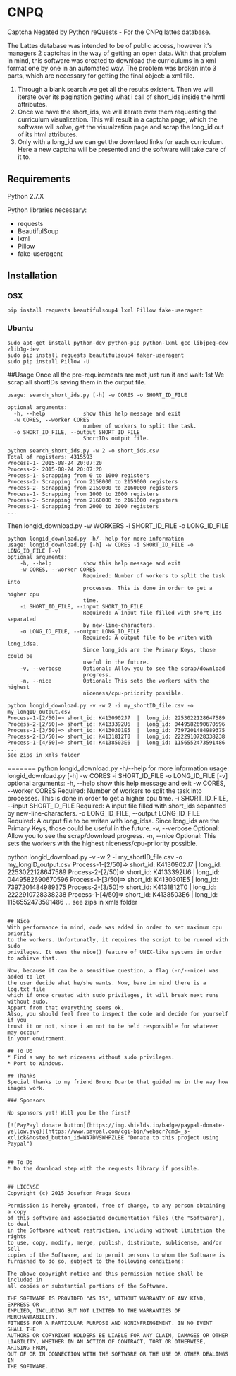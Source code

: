 # CNPQ
Captcha Negated by Python reQuests - For the CNPq lattes database.

The Lattes database was intended to be of public access, however it's managers 2 captchas in the way of getting an open data. With that problem in mind, this software was created to download the curriculums in a xml format one by one in an automated way.
The problem was broken into 3 parts, which are necessary for getting the final object: a xml file.
1. Through a blank search we get all the results existent. Then we will iterate over its pagination getting what i call of short_ids inside the hmtl attributes.
2. Once we have the short_ids, we will iterate over them requesting the curriculum visualization. This will result in a captcha page, which the software will solve, get the visualzation page and scrap the long_id out of its html attributes.
3. Only with a long_id we can get the downlaod links for each curriculum. Here a new captcha will be presented and the software will take care of it to.

## Requirements
Python 2.7.X

Python libraries necessary:
* requests
* BeautifulSoup
* lxml
* Pillow
* fake-useragent

## Installation
### OSX
```
pip install requests beautifulsoup4 lxml Pillow fake-useragent
```
### Ubuntu
```
sudo apt-get install python-dev python-pip python-lxml gcc libjpeg-dev zlib1g-dev
sudo pip install requests beautifulsoup4 faker-useragent
sudo pip install Pillow -U
```

##Usage
Once all the pre-requirements are met just run it and wait:
1st We scrap all shortIDs saving them in the output file.
```
usage: search_short_ids.py [-h] -w CORES -o SHORT_ID_FILE

optional arguments:
  -h, --help            show this help message and exit
  -w CORES, --worker CORES
                        number of workers to split the task.
  -o SHORT_ID_FILE, --output SHORT_ID_FILE
                        ShortIDs output file.

python search_short_ids.py -w 2 -o short_ids.csv
Total of registers: 4315593
Process-1- 2015-08-24 20:07:20
Process-2- 2015-08-24 20:07:20
Process-1- Scrapping from 0 to 1000 registers
Process-2- Scrapping from 2158000 to 2159000 registers
Process-2- Scrapping from 2159000 to 2160000 registers
Process-1- Scrapping from 1000 to 2000 registers
Process-2- Scrapping from 2160000 to 2161000 registers
Process-1- Scrapping from 2000 to 3000 registers
...
```
Then longid_download.py -w WORKERS -i SHORT_ID_FILE -o LONG_ID_FILE
```
python longid_download.py -h/--help for more information
usage: longid_download.py [-h] -w CORES -i SHORT_ID_FILE -o LONG_ID_FILE [-v]
optional arguments:
    -h, --help          show this help message and exit
    -w CORES, --worker CORES
                        Required: Number of workers to split the task into
                        processes. This is done in order to get a higher cpu
                        time.
    -i SHORT_ID_FILE, --input SHORT_ID_FILE
                        Required: A input file filled with short_ids separated
                        by new-line-characters.
    -o LONG_ID_FILE, --output LONG_ID_FILE
                        Required: A output file to be writen with long_idsa.
                        Since long_ids are the Primary Keys, those could be
                        useful in the future.
    -v, --verbose       Optional: Allow you to see the scrap/download
                        progress.
    -n, --nice          Optional: This sets the workers with the highest 
                        niceness/cpu-priiority possible.

python longid_download.py -v -w 2 -i my_shortID_file.csv -o my_longID_output.csv
Process-1-[2/50]=> short_id: K4130902J7  |  long_id: 2253022128647589
Process-2-[2/50]=> short_id: K4133392U6  |  long_id: 0449582690670596
Process-1-[3/50]=> short_id: K4130301E5  |  long_id: 7397201484989375
Process-2-[3/50]=> short_id: K4131812T0  |  long_id: 2222910728338238
Process-1-[4/50]=> short_id: K4138503E6  |  long_id: 1156552473591486
...
see zips in xmls folder
```

=======
python longid_download.py -h/--help for more information
usage: longid_download.py [-h] -w CORES -i SHORT_ID_FILE -o LONG_ID_FILE [-v]
optional arguments:
    -h, --help          show this help message and exit
    -w CORES, --worker CORES
                        Required: Number of workers to split the task into
                        processes. This is done in order to get a higher cpu
                        time.
    -i SHORT_ID_FILE, --input SHORT_ID_FILE
                        Required: A input file filled with short_ids separated
                        by new-line-characters.
    -o LONG_ID_FILE, --output LONG_ID_FILE
                        Required: A output file to be writen with long_idsa.
                        Since long_ids are the Primary Keys, those could be
                        useful in the future.
    -v, --verbose       Optional: Allow you to see the scrap/download
                        progress.
    -n, --nice          Optional: This sets the workers with the highest 
                        niceness/cpu-priiority possible.

python longid_download.py -v -w 2 -i my_shortID_file.csv -o my_longID_output.csv
Process-1-[2/50]=> short_id: K4130902J7  |  long_id: 2253022128647589
Process-2-[2/50]=> short_id: K4133392U6  |  long_id: 0449582690670596
Process-1-[3/50]=> short_id: K4130301E5  |  long_id: 7397201484989375
Process-2-[3/50]=> short_id: K4131812T0  |  long_id: 2222910728338238
Process-1-[4/50]=> short_id: K4138503E6  |  long_id: 1156552473591486
...
see zips in xmls folder
```

## Nice
With performance in mind, code was added in order to set maximum cpu priority
to the workers. Unfortunatly, it requires the script to be runned with sudo
privileges. It uses the nice() feature of UNIX-like systems in order to achieve that.

Now, because it can be a sensitive question, a flag (-n/--nice) was added to let
the user decide what he/she wants. Now, bare in mind there is a log.txt file 
which if once created with sudo privileges, it will break next runs without sudo. 
Appart from that everything seems ok.
Also, you should feel free to inspect the code and decide for yourself if you 
trust it or not, since i am not to be held responsible for whatever may occour 
in your enviroment.

## To Do
* Find a way to set niceness without sudo privileges.
* Port to Windows.

## Thanks
Special thanks to my friend Bruno Duarte that guided me in the way how images work.

### Sponsors

No sponsors yet! Will you be the first?

[![PayPayl donate button](https://img.shields.io/badge/paypal-donate-yellow.svg)](https://www.paypal.com/cgi-bin/webscr?cmd=_s-xclick&hosted_button_id=WA7DVSWHPZLBE "Donate to this project using Paypal")


## To Do
* Do the download step with the requests library if possible.


## LICENSE
Copyright (c) 2015 Josefson Fraga Souza

Permission is hereby granted, free of charge, to any person obtaining a copy
of this software and associated documentation files (the "Software"), to deal
in the Software without restriction, including without limitation the rights
to use, copy, modify, merge, publish, distribute, sublicense, and/or sell
copies of the Software, and to permit persons to whom the Software is
furnished to do so, subject to the following conditions:

The above copyright notice and this permission notice shall be included in
all copies or substantial portions of the Software.

THE SOFTWARE IS PROVIDED "AS IS", WITHOUT WARRANTY OF ANY KIND, EXPRESS OR
IMPLIED, INCLUDING BUT NOT LIMITED TO THE WARRANTIES OF MERCHANTABILITY,
FITNESS FOR A PARTICULAR PURPOSE AND NONINFRINGEMENT. IN NO EVENT SHALL THE
AUTHORS OR COPYRIGHT HOLDERS BE LIABLE FOR ANY CLAIM, DAMAGES OR OTHER
LIABILITY, WHETHER IN AN ACTION OF CONTRACT, TORT OR OTHERWISE, ARISING FROM,
OUT OF OR IN CONNECTION WITH THE SOFTWARE OR THE USE OR OTHER DEALINGS IN
THE SOFTWARE.
